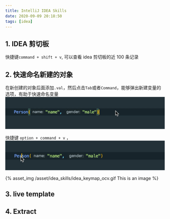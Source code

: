 ```yaml
---
title: IntelliJ IDEA Skills
date: 2020-09-09 20:18:50
tags: [idea]
---
```


## 1. IDEA 剪切板
快捷键`command + shift + v`, 可以查看 idea 剪切板的近 100 条记录

## 2. 快速命名新建的对象

在新创建的对象后面添加`.val`，然后点击`Tab`或者`Command`，能够弹出新建变量的选项，有助于快速命名变量
![](/images/idea_skill_val.gif)

快捷键 `option + command + v` ，
![](/images/idea_keymap_ocv.gif)

{% asset_img /asset/idea_skills/idea_keymap_ocv.gif This is an image %}

## 3. live template



## 4. Extract 